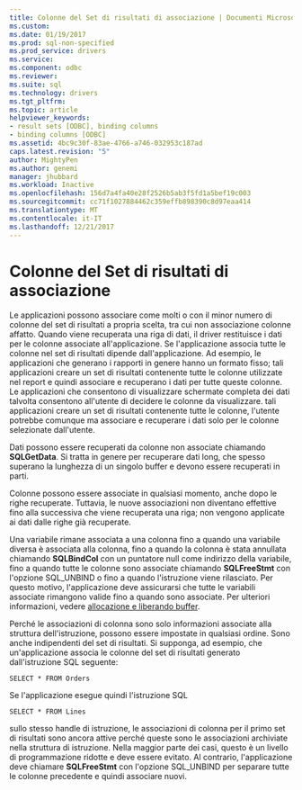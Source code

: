 ```yaml
---
title: Colonne del Set di risultati di associazione | Documenti Microsoft
ms.custom: 
ms.date: 01/19/2017
ms.prod: sql-non-specified
ms.prod_service: drivers
ms.service: 
ms.component: odbc
ms.reviewer: 
ms.suite: sql
ms.technology: drivers
ms.tgt_pltfrm: 
ms.topic: article
helpviewer_keywords:
- result sets [ODBC], binding columns
- binding columns [ODBC]
ms.assetid: 4bc9c30f-83ae-4766-a746-032953c187ad
caps.latest.revision: "5"
author: MightyPen
ms.author: genemi
manager: jhubbard
ms.workload: Inactive
ms.openlocfilehash: 156d7a4fa40e28f2526b5ab3f5fd1a5bef19c003
ms.sourcegitcommit: cc71f1027884462c359effb898390c8d97eaa414
ms.translationtype: MT
ms.contentlocale: it-IT
ms.lasthandoff: 12/21/2017
---
```

# <a name="binding-result-set-columns"></a>Colonne del Set di risultati di associazione
Le applicazioni possono associare come molti o con il minor numero di colonne del set di risultati a propria scelta, tra cui non associazione colonne affatto. Quando viene recuperata una riga di dati, il driver restituisce i dati per le colonne associate all'applicazione. Se l'applicazione associa tutte le colonne nel set di risultati dipende dall'applicazione. Ad esempio, le applicazioni che generano i rapporti in genere hanno un formato fisso; tali applicazioni creare un set di risultati contenente tutte le colonne utilizzate nel report e quindi associare e recuperano i dati per tutte queste colonne. Le applicazioni che consentono di visualizzare schermate completa dei dati talvolta consentono all'utente di decidere le colonne da visualizzare. tali applicazioni creare un set di risultati contenente tutte le colonne, l'utente potrebbe comunque ma associare e recuperare i dati solo per le colonne selezionate dall'utente.  
  
 Dati possono essere recuperati da colonne non associate chiamando **SQLGetData**. Si tratta in genere per recuperare dati long, che spesso superano la lunghezza di un singolo buffer e devono essere recuperati in parti.  
  
 Colonne possono essere associate in qualsiasi momento, anche dopo le righe recuperate. Tuttavia, le nuove associazioni non diventano effettive fino alla successiva che viene recuperata una riga; non vengono applicate ai dati dalle righe già recuperate.  
  
 Una variabile rimane associata a una colonna fino a quando una variabile diversa è associata alla colonna, fino a quando la colonna è stata annullata chiamando **SQLBindCol** con un puntatore null come indirizzo della variabile, fino a quando tutte le colonne sono associate chiamando **SQLFreeStmt** con l'opzione SQL_UNBIND o fino a quando l'istruzione viene rilasciato. Per questo motivo, l'applicazione deve assicurarsi che tutte le variabili associate rimangono valide fino a quando sono associate. Per ulteriori informazioni, vedere [allocazione e liberando buffer](../../../odbc/reference/develop-app/allocating-and-freeing-buffers.md).  
  
 Perché le associazioni di colonna sono solo informazioni associate alla struttura dell'istruzione, possono essere impostate in qualsiasi ordine. Sono anche indipendenti del set di risultati. Si supponga, ad esempio, che un'applicazione associa le colonne del set di risultati generato dall'istruzione SQL seguente:  
  
```  
SELECT * FROM Orders  
```  
  
 Se l'applicazione esegue quindi l'istruzione SQL  
  
```  
SELECT * FROM Lines  
```  
  
 sullo stesso handle di istruzione, le associazioni di colonna per il primo set di risultati sono ancora attive perché queste sono le associazioni archiviate nella struttura di istruzione. Nella maggior parte dei casi, questo è un livello di programmazione ridotte e deve essere evitato. Al contrario, l'applicazione deve chiamare **SQLFreeStmt** con l'opzione SQL_UNBIND per separare tutte le colonne precedente e quindi associare nuovi.
